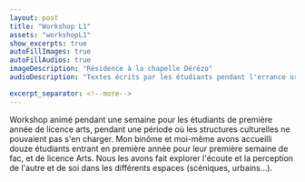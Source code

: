```yaml
---
layout: post
title: "Workshop L1"
assets: "workshopL1"
show_excerpts: true
autoFillImages: true
autoFillAudios: true
imageDescription: "Résidence à la chapelle Dérézo"
audioDescription: "Textes écrits par les étudiants pendant l'errance urbaine"

excerpt_separator: <!--more-->
---
```


Workshop animé pendant une semaine pour les étudiants de première année de licence arts<!--more-->, pendant une période où les structures culturelles ne pouvaient pas s'en charger. Mon binôme et moi-même avons accueilli douze étudiants entrant en première année pour leur première semaine de fac, et de licence Arts. Nous les avons fait explorer l'écoute et la perception de l'autre et de soi dans les différents espaces (scéniques, urbains...).
